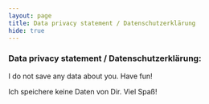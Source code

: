 ```yaml
---
layout: page
title: Data privacy statement / Datenschutzerklärung
hide: true
---
```


### Data privacy statement / Datenschutzerklärung:

I do not save any data about you. Have fun!

Ich speichere keine Daten von Dir. Viel Spaß!

